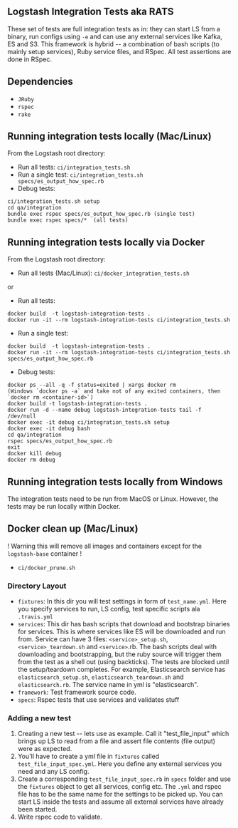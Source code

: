 ## Logstash Integration Tests aka RATS

These set of tests are full integration tests as in: they can start LS from a binary, run configs using `-e` and can use any external services like Kafka, ES and S3. This framework is hybrid -- a combination of bash scripts (to mainly setup services), Ruby service files, and RSpec. All test assertions are done in RSpec.

## Dependencies 
* `JRuby`
* `rspec` 
* `rake`

## Running integration tests locally (Mac/Linux)

From the Logstash root directory:

* Run all tests: `ci/integration_tests.sh`
* Run a single test: `ci/integration_tests.sh specs/es_output_how_spec.rb`
* Debug tests: 
```
ci/integration_tests.sh setup 
cd qa/integration
bundle exec rspec specs/es_output_how_spec.rb (single test)
bundle exec rspec specs/*  (all tests)
```
## Running integration tests locally via Docker 

From the Logstash root directory:

* Run all tests (Mac/Linux): `ci/docker_integration_tests.sh`

or

* Run all tests:
```
docker build  -t logstash-integration-tests .
docker run -it --rm logstash-integration-tests ci/integration_tests.sh 
```
* Run a single test: 
```
docker build  -t logstash-integration-tests .
docker run -it --rm logstash-integration-tests ci/integration_tests.sh specs/es_output_how_spec.rb
``` 
* Debug tests:
```
docker ps --all -q -f status=exited | xargs docker rm  
(Windows `docker ps -a` and take not of any exited containers, then `docker rm <container-id>`) 
docker build -t logstash-integration-tests . 
docker run -d --name debug logstash-integration-tests tail -f /dev/null
docker exec -it debug ci/integration_tests.sh setup 
docker exec -it debug bash
cd qa/integration
rspec specs/es_output_how_spec.rb
exit
docker kill debug
docker rm debug
```
## Running integration tests locally from Windows

The integration tests need to be run from MacOS or Linux.  However, the tests may be run locally within Docker.   

## Docker clean up (Mac/Linux)

! Warning this will remove all images and containers except for the `logstash-base` container !

* `ci/docker_prune.sh`

### Directory Layout

* `fixtures`: In this dir you will test settings in form of `test_name.yml`. Here you specify services to run, LS config, test specific scripts ala `.travis.yml`
* `services`: This dir has bash scripts that download and bootstrap binaries for services. This is where services like ES will be downloaded and run from. Service can have 3 files: `<service>_setup.sh`, `<service>_teardown.sh` and `<service>`.rb. The bash scripts deal with downloading and bootstrapping, but the ruby source will trigger them from the test as a shell out (using backticks). The tests are blocked until the setup/teardown completes. For example, Elasticsearch service has `elasticsearch_setup.sh`, `elasticsearch_teardown.sh` and `elasticsearch.rb`. The service name in yml is "elasticsearch".
* `framework`: Test framework source code.
* `specs`: Rspec tests that use services and validates stuff

### Adding a new test

1. Creating a new test -- lets use as example. Call it "test_file_input" which brings up LS to read from a file and assert file contents (file output) were as expected.
2. You'll have to create a yml file in `fixtures` called `test_file_input_spec.yml`. Here you define any external services you need and any LS config.
3. Create a corresponding `test_file_input_spec.rb` in `specs` folder and use the `fixtures` object to get all services, config etc. The `.yml` and rspec file has to be the same name for the settings to be picked up. You can start LS inside the tests and assume all external services have already been started.
4. Write rspec code to validate.



